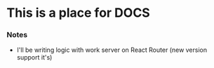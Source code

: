 # This is a place for DOCS 

### Notes   
* I'll be writing logic with work server on React Router (new version support it's) 